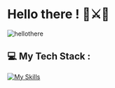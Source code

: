 # Hello there ! 🥋⚔️🌌
![hellothere](https://github.com/devstackweb3/devstackweb3/assets/118926098/26d2024a-5f8b-4076-bc62-4275563fd3bd)

## 💻 My Tech Stack :

[![My Skills](https://skillicons.dev/icons?i=js,html,css,nextjs)](https://skillicons.dev)

